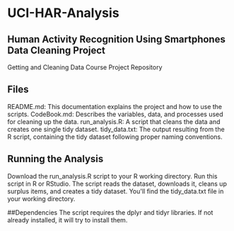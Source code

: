 # UCI-HAR-Analysis

## Human Activity Recognition Using Smartphones Data Cleaning Project
Getting and Cleaning Data Course Project Repository

## Files
README.md: This documentation explains the project and how to use the scripts.
CodeBook.md: Describes the variables, data, and processes used for cleaning up the data.
run_analysis.R: A script that cleans the data and creates one single tidy dataset.
tidy_data.txt: The output resulting from the R script, containing the tidy dataset following proper naming conventions.

## Running the Analysis
Download the run_analysis.R script to your R working directory.
Run this script in R or RStudio.
The script reads the dataset, downloads it, cleans up surplus items, and creates a tidy dataset. You'll find the tidy_data.txt file in your working directory.

##Dependencies
The script requires the dplyr and tidyr libraries. If not already installed, it will try to install them.
